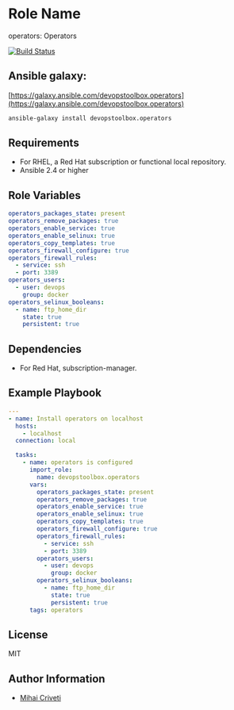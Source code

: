 Role Name
=========

operators: Operators

[![Build Status](https://travis-ci.org/cmihai-ansible/operators.svg?branch=master)](https://travis-ci.org/cmihai-ansible/operators)

Ansible galaxy:
---------------

[https://galaxy.ansible.com/devopstoolbox.operators](https://galaxy.ansible.com/devopstoolbox.operators)

```bash
ansible-galaxy install devopstoolbox.operators
```

Requirements
------------

- For RHEL, a Red Hat subscription or functional local repository.
- Ansible 2.4 or higher

Role Variables
--------------

```yaml
operators_packages_state: present
operators_remove_packages: true
operators_enable_service: true
operators_enable_selinux: true
operators_copy_templates: true
operators_firewall_configure: true
operators_firewall_rules:
  - service: ssh
  - port: 3389
operators_users:
  - user: devops
    group: docker
operators_selinux_booleans:
  - name: ftp_home_dir
    state: true
    persistent: true
```

Dependencies
------------

- For Red Hat, subscription-manager.

Example Playbook
----------------

```yaml
---
- name: Install operators on localhost
  hosts:
    - localhost
  connection: local

  tasks:
    - name: operators is configured
      import_role:
        name: devopstoolbox.operators
      vars:
        operators_packages_state: present
        operators_remove_packages: true
        operators_enable_service: true
        operators_enable_selinux: true
        operators_copy_templates: true
        operators_firewall_configure: true
        operators_firewall_rules:
          - service: ssh
          - port: 3389
        operators_users:
          - user: devops
            group: docker
        operators_selinux_booleans:
          - name: ftp_home_dir
            state: true
            persistent: true
      tags: operators
```

License
-------

MIT

Author Information
------------------

- [Mihai Criveti](https://www.linkedin.com/in/devopstoolbox.)
